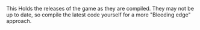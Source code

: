 This Holds the releases of the game as they are compiled.
They may not be up to date, so compile the latest code yourself for a more "Bleeding edge" approach.
